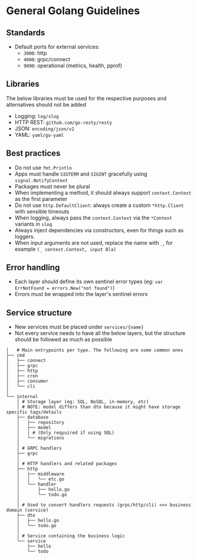 # General Golang Guidelines

## Standards

- Default ports for external services:
  - `3000`: http
  - `4000`: grpc/connect
  - `9090`: operational (metrics, health, pprof)

## Libraries

The below libraries must be used for the respective purposes and alternatives should not be added

- Logging: `log/slog`
- HTTP REST: `github.com/go-resty/resty`
- JSON: `encoding/json/v2`
- YAML: `yaml/go-yaml`

## Best practices

- Do not use `fmt.Println`
- Apps must handle `SIGTERM` and `SIGINT` gracefully using `signal.NotifyContext`
- Packages must never be plural
- When implementing a method, it should always support `context.Context` as the first parameter
- Do not use `http.DefaultClient`: always create a custom `*http.Client` with sensible timeouts
- When logging, always pass the `context.Context` via the `*Context` variants in `slog`
- Always inject dependencies via constructors, even for things such as loggers.
- When input arguments are not used, replace the name with `_`, for example `(_ context.Context, input Bla)`

## Error handling

- Each layer should define its own sentinel error types (eg: `var ErrNotFound = errors.New("not found")`)
- Errors must be wrapped into the layer's sentinel errors

## Service structure

- New services must be placed under `services/{name}`
- Not every service needs to have all the below layers, but the structure should be followed as much as possible

```
│   # Main entrypoints per type. The following are some common ones
├── cmd
│   ├── connect
│   ├── grpc
│   ├── http
│   ├── cron
│   ├── consumer
│   └── cli
│
└── internal
    │ # Storage layer (eg: SQL, NoSQL, in-memory, etc)
    │ # NOTE: model differs than dto because it might have storage specific tags/details
    ├── database
    │   ├── repository
    │   ├── model
    │   │ # (Only reqyuired if using SQL)
    │   └── migrations
    │
    │ # GRPC handlers
    ├── grpc
    │
    │ # HTTP handlers and related packages
    ├── http
    │   ├── middleware
    │   │   └── etc.go
    │   └── handler
    │       ├── hello.go
    │       └── todo.go
    │
    │ # Used to convert handlers requests (grpc/http/cli) <=> business domain (service)
    ├── dto
    │   ├── hello.go
    │   └── todo.go
    │
    │ # Service containing the business logic
    └── service
        ├── hello
        └── todo
```

